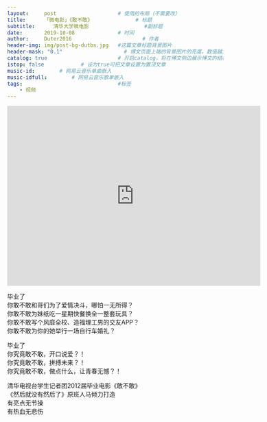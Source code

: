 ```yaml
---
layout:     post   				    # 使用的布局（不需要改）
title:      「微电影」《敢不敢》 				# 标题 
subtitle:      清华大学微电影                  #副标题
date:       2019-10-08 				# 时间
author:     Duter2016 						# 作者
header-img: img/post-bg-dutbs.jpg 	#这篇文章标题背景图片
header-mask: "0.1"                    # 博文页面上端的背景图片的亮度，数值越大越黑暗
catalog: true 						# 开启catalog，将在博文侧边展示博文的结构
istop: false            # 设为true可把文章设置为置顶文章
music-id:        # 网易云音乐单曲嵌入
music-idfull:        # 网易云音乐歌单嵌入
tags:								#标签
    - 视频
---
```


<iframe src="http://player.youku.com/embed/XNDIyMzcxMzAw" width="590" height="420" frameborder="0" allowfullscreen="allowfullscreen"></iframe>

毕业了  
你敢不敢和哥们为了爱情决斗，哪怕一无所得？  
你敢不敢为妹纸吃一星期快餐换全一整套玩具？  
你敢不敢写个风靡全校、造福理工男的交友APP？  
你敢不敢为你的她举行一场自行车婚礼？  

毕业了  
你究竟敢不敢，开口说爱？！  
你究竟敢不敢，拼搏未来？！  
你究竟敢不敢，做点什么，让青春无憾？！  

清华电视台学生记者团2012届毕业电影《敢不敢》  
《然后就没有然后了》原班人马倾力打造  
有亮点无节操  
有热血无悲伤  
